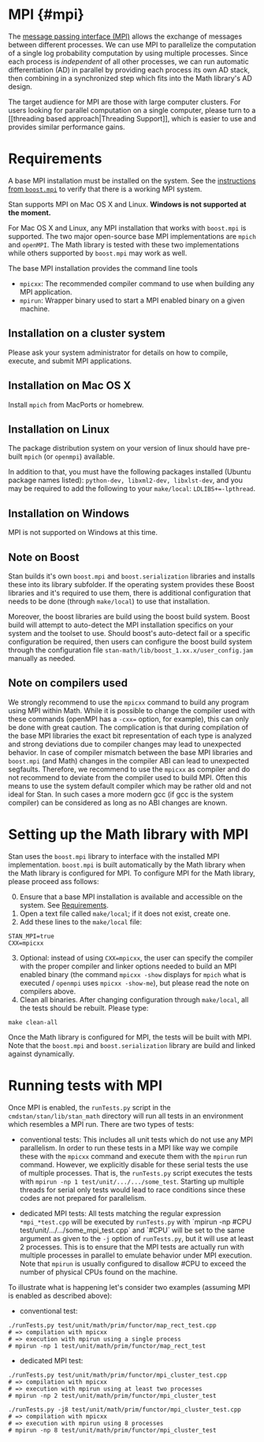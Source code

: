 # MPI {#mpi}

The [message passing interface (MPI)](https://en.wikipedia.org/wiki/Message_Passing_Interface) allows the exchange of messages between different processes. We can use MPI to parallelize the computation of a single log probability computation by using multiple processes. Since each process is *independent* of all other processes, we can run automatic differentiation (AD) in parallel by providing each process its own AD stack, then combining in a synchronized step which fits into the Math library's AD design.

The target audience for MPI are those with large computer clusters. For users looking for parallel computation on a single computer, please turn to a [[threading based approach|Threading Support]], which is easier to use and provides similar performance gains.

# Requirements

A base MPI installation must be installed on the system. See the [instructions from `boost.mpi`](http://www.boost.org/doc/libs/1_66_0/doc/html/mpi/getting_started.html#mpi.mpi_impl) to verify that there is a working MPI system.

Stan supports MPI on Mac OS X and Linux. **Windows is not supported at the moment.**

For Mac OS X and Linux, any MPI installation that works with `boost.mpi` is supported. The two major open-source base MPI implementations are `mpich` and `openMPI`. The Math library is tested with these two implementations while others supported by `boost.mpi` may work as well.

The base MPI installation provides the command line tools
+ `mpicxx`: The recommended  compiler command to use when building any MPI application.
+ `mpirun`: Wrapper binary used to start a MPI enabled binary on a given machine.

## Installation on a cluster system

Please ask your system administrator for details on how to compile, execute, and submit MPI applications.

## Installation on Mac OS X

Install `mpich` from MacPorts or homebrew.

## Installation on Linux

The package distribution system on your version of linux should have pre-built `mpich` (or `openmpi`) available.

In addition to that, you must have the following packages installed (Ubuntu package names listed): `python-dev, libxml2-dev, libxlst-dev`, and you may be required to add the following to your `make/local`: `LDLIBS+=-lpthread`.

## Installation on Windows

MPI is not supported on Windows at this time.

## Note on Boost

Stan builds it's own `boost.mpi` and `boost.serialization` libraries and installs these into its library subfolder. If the operating system provides these Boost libraries and it's required to use them, there is additional configuration that needs to be done (through `make/local`) to use that installation.

Moreover, the boost libraries are build using the boost build system. Boost build will attempt to auto-detect the MPI installation specifics on your system and the toolset to use. Should boost's auto-detect fail or a specific configuration be required, then users can configure the boost build system through the configuration file `stan-math/lib/boost_1.xx.x/user_config.jam` manually as needed.

## Note on compilers used

We strongly recommend to use the `mpicxx` command to build any program using MPI within Math. While it is possible to change the compiler used with these commands (openMPI has a `-cxx=` option, for example), this can only be done with great caution. The complication is that during compilation of the base MPI libraries the exact bit representation of each type is analyzed and strong deviations due to compiler changes may lead to unexpected behavior. In case of compiler mismatch between the base MPI libraries and `boost.mpi` (and Math) changes in the compiler ABI can lead to unexpected segfaults. Therefore, we recommend to use the `mpicxx` as compiler and do not recommend to deviate from the compiler used to build MPI. Often this means to use the system default compiler which may be rather old and not ideal for Stan. In such cases a more modern gcc (if gcc is the system compiler) can be considered as long as no ABI changes are known.

# Setting up the Math library with MPI

Stan uses the `boost.mpi` library to interface with the installed MPI implementation. `boost.mpi` is built automatically by the Math library when the Math library is configured for MPI. To configure MPI for the Math library, please proceed ass follows:

0. Ensure that a base MPI installation is available and accessible on the system. See [Requirements](requirements).
1. Open a text file called `make/local`; if it does not exist, create one.
2. Add these lines to the `make/local` file:
```
STAN_MPI=true
CXX=mpicxx
```
3. Optional: instead of using `CXX=mpicxx`, the user can specify the compiler with the proper compiler and linker options needed to build an MPI enabled binary (the command `mpicxx -show` displays for `mpich` what is executed / `openmpi` uses `mpicxx -show-me`), but please read the note on compilers above.
4. Clean all binaries. After changing configuration through `make/local`, all the tests should be rebuilt. Please type:
```
make clean-all
```

Once the Math library is configured for MPI, the tests will be built with MPI. Note that the `boost.mpi` and `boost.serialization` library are build and linked against dynamically.

# Running tests with MPI

Once MPI is enabled, the `runTests.py` script in the `cmdstan/stan/lib/stan_math` directory will run all tests in an environment which resembles a MPI run. There are two types of tests:

- conventional tests: This includes all unit tests which do not use any MPI parallelism. In order to run these tests in a MPI like way we compile these with the `mpicxx` command and execute them with the `mpirun` run command. However, we explicitly disable for these serial tests the use of multiple processes. That is, the `runTests.py` script executes the tests with `mpirun -np 1 test/unit/.../.../some_test`. Starting up multiple threads for serial only tests would lead to race conditions since these codes are not prepared for parallelism.

- dedicated MPI tests: All tests matching the regular expression `*mpi_*test.cpp` will be executed by `runTests.py` with \`mpirun -np \#CPU test/unit/.../.../some_mpi_test.cpp\` and \`\#CPU\` will be set to the same argument as given to the `-j` option of `runTests.py`, but it will use at least 2 processes. This is to ensure that the MPI tests are actually run with multiple processes in parallel to emulate behavior under MPI execution. Note that `mpirun` is usually configured to disallow \#CPU to exceed the number of physical CPUs found on the machine.

To illustrate what is happening let's consider two examples (assuming MPI is enabled as described above):

- conventional test:
```
./runTests.py test/unit/math/prim/functor/map_rect_test.cpp
# => compilation with mpicxx
# => execution with mpirun using a single process
# mpirun -np 1 test/unit/math/prim/functor/map_rect_test
```

- dedicated MPI test:
```
./runTests.py test/unit/math/prim/functor/mpi_cluster_test.cpp
# => compilation with mpicxx
# => execution with mpirun using at least two processes
# mpirun -np 2 test/unit/math/prim/functor/mpi_cluster_test

./runTests.py -j8 test/unit/math/prim/functor/mpi_cluster_test.cpp
# => compilation with mpicxx
# => execution with mpirun using 8 processes
# mpirun -np 8 test/unit/math/prim/functor/mpi_cluster_test
```
